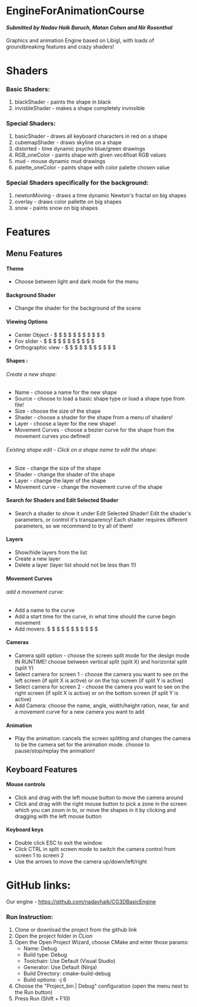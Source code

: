 # EngineForAnimationCourse
#### _Submitted by Nadav Haik Baruch, Matan Cohen and Nir Rosenthal_


Graphics and animation Engine based on Libigl, with loads of groundbreaking features and crazy shaders!

# Shaders
### Basic Shaders:
1) blackShader - paints the shape in black
2) invisbleShader - makes a shape completely invinsible 

### Special Shaders:
1) basicShader - draws all keyboard characters in red on a shape
2) cubemapShader - draws skyline on a shape
3) distorted - time dynamic psycho blue/green drawings
4) RGB_oneColor - paints shape with given vec4float RGB values
5) mud - mouse dynamic mud drawings
6) palette_oneColor - paints shape with color palette chosen value


### Special Shaders specifically for the background:
1) newtonMoving - draws a time dynamic Newton's fractal on big shapes
2) overlay - draws color pallette on big shapes
3) snow - paints snow on big shapes


# Features

## Menu Features
#### Theme 
- Choose between light and dark mode for the menu
#### Background Shader 
- Change the shader for the background of the scene
#### Viewing Options
- Center Object - $ $ $ $ $ $ $ $ $ $ $ 
- Fov slider - $ $ $ $ $ $ $ $ $ $ $ 
- Orthographic view - $ $ $ $ $ $ $ $ $ $ $ 
#### Shapes : 
###### Create a new shape:
- Name - choose a name for the new shape
- Source - choose to load a basic shape type or load a shape type from file!
- Size - choose the size of the shape
- Shader - choose a shader for the shape from a menu of shaders!
- Layer - choose a layer for the new shape!
- Movement Curves - choose a bezier curve for the shape from the movement curves you defined!
###### Existing shape edit - Click on a shape name to edit the shape:
- Size - change the size of the shape
- Shader - change the shader of the shape
- Layer - change the layer of the shape
- Movement curve - change the movement curve of the shape
 #### Search for Shaders and Edit Selected Shader
- Search a shader to show it under Edit Selected Shader! Edit the shader's parameters, or control it's transparency! Each shader requires different parameters, so we recommend to try all of them! 
 #### Layers
- Show/hide layers from the list
- Create a new layer
- Delete a layer (layer list should not be less than 1!)
#### Movement Curves
###### add a movement curve:
- Add a name to the curve
- Add a start time for the curve, in what time should the curve begin movement
- Add movers: $ $ $ $ $ $ $ $ $ $ $ 
#### Cameras
- Camera split option - choose the screen split mode for the design mode IN RUNTIME! choose between vertical split (split X) and horizontal split (split Y)
- Select camera for screen 1 - choose the camera you want to see on the left screen (if split X is active) or on the top screen (if split Y is active)
- Select camera for screen 2 - choose the camera you want to see on the right screen (if split X is active) or on the bottom screen (if split Y is active)
- Add Camera: choose the name, angle, width/height ration, near, far and a movement curve for a new camera you want to add
#### Animation
- Play the animation: cancels the screen splitting and changes the camera to be the camera set for the animation mode. choose to pause/stop/replay the animation!

## Keyboard Features
#### Mouse controls
- Click and drag with the left mouse button to move the camera around
- Click and drag with the right mouse button to pick a zone in the screen which you can zoom in to, or move the shapes in it by clicking and dragging with the left mouse button
#### Keyboard keys
- Double click ESC to exit the window
- Click CTRL in split screen mode to switch the camera control from screen 1 to screen 2
- Use the arrows to move the camera up/down/left/right
# GitHub links:
Our engine - https://github.com/nadavhaik/CG3DBasicEngine

### Run Instruction:
1. Clone or download the project from the github link
2. Open the project folder in CLion
3. Open the Open Project Wizard, choose CMake and enter those params:
    - Name: Debug
    - Build type: Debug
    - Toolchain: Use Default (Visual Studio)
    - Generator: Use Default (Ninja)
    - Build Directory: cmake-build-debug
    - Build options: -j 6
4. Choose the "Project_bin | Debug" configuration (open the menu next to the Run button)
5. Press Run (Shift + F10)








